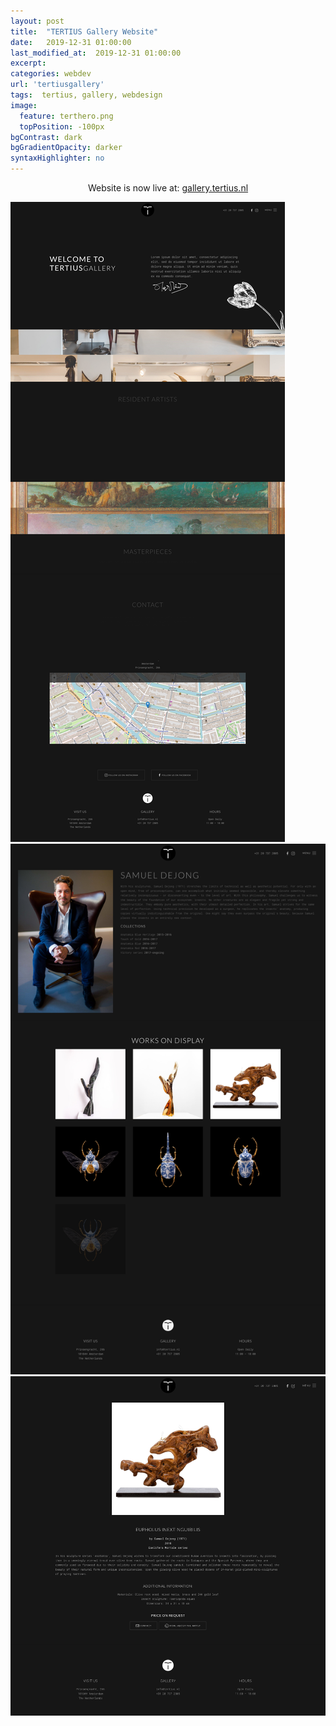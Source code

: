 ```yaml
---
layout: post
title:  "TERTIUS Gallery Website"
date:   2019-12-31 01:00:00
last_modified_at:  2019-12-31 01:00:00
excerpt: 
categories: webdev
url: 'tertiusgallery'
tags:  tertius, gallery, webdesign
image:
  feature: terthero.png
  topPosition: -100px
bgContrast: dark
bgGradientOpacity: darker
syntaxHighlighter: no
---
```


<p style="text-align: center">Website is now live at: <a href="gallery.tertius.nl">gallery.tertius.nl</a></p>

<img src="assets/images/posts/tert1img.png"><br>
<img src="assets/images/posts/tert2img.png"><br>
<img src="assets/images/posts/tert3img.png">


